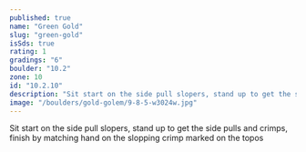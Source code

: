 ```yaml
---
published: true
name: "Green Gold"
slug: "green-gold"
isSds: true
rating: 1
gradings: "6"
boulder: "10.2"
zone: 10
id: "10.2.10"
description: "Sit start on the side pull slopers, stand up to get the side pulls and crimps, finish by matching hand on the slopping crimp marked on the topos"
image: "/boulders/gold-golem/9-8-5-w3024w.jpg"
---
```


Sit start on the side pull slopers, stand up to get the side pulls and crimps, finish by matching hand on the slopping crimp marked on the topos
